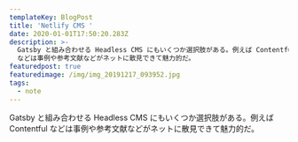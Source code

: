 ```yaml
---
templateKey: BlogPost
title: 'Netlify CMS '
date: 2020-01-01T17:50:20.283Z
description: >-
  Gatsby と組み合わせる Headless CMS にもいくつか選択肢がある。例えば Contentful
  などは事例や参考文献などがネットに散見できて魅力的だ。
featuredpost: true
featuredimage: /img/img_20191217_093952.jpg
tags:
  - note
---
```

Gatsby と組み合わせる Headless CMS にもいくつか選択肢がある。例えば Contentful などは事例や参考文献などがネットに散見できて魅力的だ。
